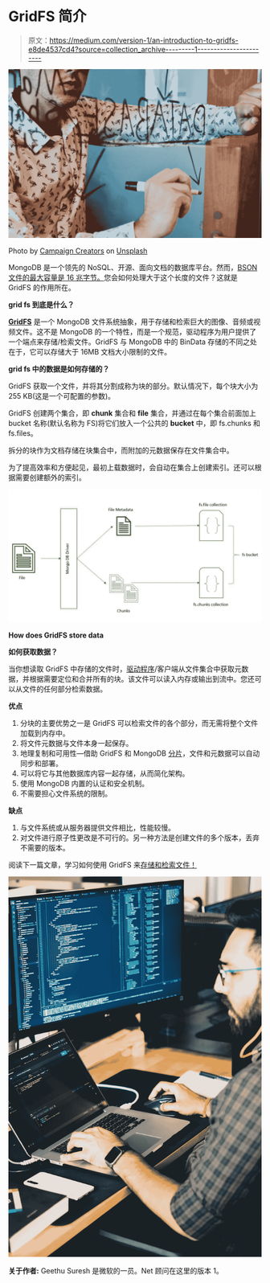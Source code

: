 # GridFS 简介

> 原文：<https://medium.com/version-1/an-introduction-to-gridfs-e8de4537cd4?source=collection_archive---------1----------------------->

![](img/cfdadfd23353b42928823fc0db962ed3.png)

Photo by [Campaign Creators](https://unsplash.com/es/@campaign_creators?utm_source=unsplash&utm_medium=referral&utm_content=creditCopyText) on [Unsplash](https://unsplash.com/?utm_source=unsplash&utm_medium=referral&utm_content=creditCopyText)

MongoDB 是一个领先的 NoSQL、开源、面向文档的数据库平台。然而，[BSON 文件的最大容量是 16 兆字节。](https://www.mongodb.com/docs/manual/reference/limits/#bson-documents)您会如何处理大于这个长度的文件？这就是 GridFS 的作用所在。

**grid fs 到底是什么？**

[**GridFS**](https://www.mongodb.com/docs/manual/core/gridfs/#gridfs) 是一个 MongoDB 文件系统抽象，用于存储和检索巨大的图像、音频或视频文件。这不是 MongoDB 的一个特性，而是一个规范，驱动程序为用户提供了一个端点来存储/检索文件。GridFS 与 MongoDB 中的 BinData 存储的不同之处在于，它可以存储大于 16MB 文档大小限制的文件。

**grid fs 中的数据是如何存储的？**

GridFS 获取一个文件，并将其分割成称为块的部分。默认情况下，每个块大小为 255 KB(这是一个可配置的参数)。

GridFS 创建两个集合，即 **chunk** 集合和 **file** 集合，并通过在每个集合前面加上 bucket 名称(默认名称为 FS)将它们放入一个公共的 **bucket** 中，即 fs.chunks 和 fs.files。

拆分的块作为文档存储在块集合中，而附加的元数据保存在文件集合中。

为了提高效率和方便起见，最初上载数据时，会自动在集合上创建索引。还可以根据需要创建额外的索引。

![](img/7e5281d742eae792f1dbdf347fdfe87c.png)

**How does GridFS store data**

**如何获取数据？**

当你想读取 GridFS 中存储的文件时，[驱动程序](https://www.mongodb.com/docs/drivers/)/客户端从文件集合中获取元数据，并根据需要定位和合并所有的块。该文件可以读入内存或输出到流中。您还可以从文件的任何部分检索数据。

**优点**

1.  分块的主要优势之一是 GridFS 可以检索文件的各个部分，而无需将整个文件加载到内存中。
2.  将文件元数据与文件本身一起保存。
3.  地理复制和可用性—借助 GridFS 和 MongoDB [分片](https://www.mongodb.com/docs/manual/sharding/)，文件和元数据可以自动同步和部署。
4.  可以将它与其他数据库内容一起存储，从而简化架构。
5.  使用 MongoDB 内置的认证和安全机制。
6.  不需要担心文件系统的限制。

**缺点**

1.  与文件系统或从服务器提供文件相比，性能较慢。
2.  对文件进行原子性更改是不可行的。另一种方法是创建文件的多个版本，丢弃不需要的版本。

阅读下一篇文章，学习如何使用 GridFS 来[存储和检索文件！](/version-1/file-storage-and-retrieval-using-gridfs-30169630e75a)

![](img/34a6cb470877ba8ac9807461f178c1b9.png)

**关于作者:** Geethu Suresh 是微软的一员。Net 顾问在这里的版本 1。